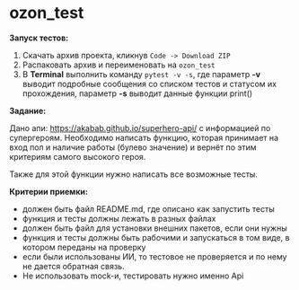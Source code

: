 # ozon_test
**Запуск тестов:**
1.	Скачать архив проекта, кликнув ```Code -> Download ZIP```
2.	Распаковать архив и переименовать на ```ozon_test```
3.	В **Terminal**  выполнить команду ```pytest -v -s```, где параметр **-v** выводит подробные сообщения со списком тестов и статусом их прохождения, параметр **-s** выводит данные функции print()

**Задание:**

Дано апи: https://akabab.github.io/superhero-api/ с информацией по супергероям.
Необходимо написать функцию, которая принимает на вход пол и наличие работы (булево значение) и вернёт по этим критериям самого высокого героя.

Также для этой функции нужно написать все возможные тесты.

**Критерии приемки:**

- должен быть файл README.md, где описано как запустить тесты
- функция и тесты должны лежать в разных файлах
- должен быть файл для установки внешних пакетов, если они нужны
- функция и тесты должны быть рабочими и запускаться в том виде, в котором переданы на проверку
- если были использованы ИИ, то тестовое не проверяется и по нему не дается обратная связь.
- Не использовать mock-и, тестировать нужно именно Api
